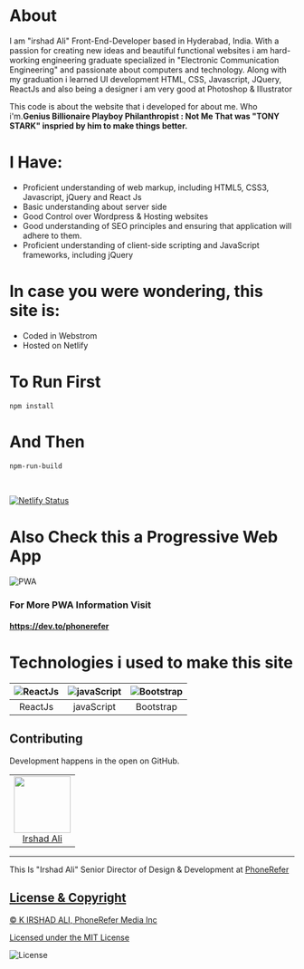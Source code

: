 # About
I am "irshad Ali" Front-End-Developer based in Hyderabad, India. With a passion for creating new ideas and beautiful functional websites i am hard-working engineering graduate specialized in "Electronic Communication Engineering" and passionate about computers and technology. Along with my graduation i learned UI development HTML, CSS, Javascript, JQuery, ReactJs and also being a designer i am very good at Photoshop & Illustrator
  
This code is about the website that i developed for about me. Who i'm.**Genius Billionaire Playboy Philanthropist : Not Me That was "TONY STARK" inspried by him to make things better.**
  
# I Have:  
  
* Proficient understanding of web markup, including HTML5, CSS3, Javascript, jQuery and React Js
* Basic understanding about server side  
* Good Control over Wordpress & Hosting websites
* Good understanding of SEO principles and ensuring that application will adhere to them. 
* Proficient understanding of client-side scripting and JavaScript frameworks, including jQuery

# In case you were wondering, this site is:
* Coded in Webstrom
* Hosted on Netlify

#  To Run First

`npm install`

# And Then

`npm-run-build`

<br>

[![Netlify Status](https://api.netlify.com/api/v1/badges/2ac4bbd0-d62b-409d-9f76-ee3cb01d775c/deploy-status)](https://app.netlify.com/sites/irshadali/deploys)

# Also Check this a  Progressive Web App

![PWA](https://res.cloudinary.com/phonerefer/image/upload/c_scale,h_50,w_150/v1573154075/irshadali.site/wd0dusiqooqdg81ygqxj.png "PWA")

### For More PWA Information Visit
#### https://dev.to/phonerefer
 
# Technologies i used to make this site
 
| ![ReactJs](https://res.cloudinary.com/prvnbist/image/upload/c_scale,h_80/v1564054850/React.js_logo-512_bvpygm.png "ReactJs")        | ![javaScript](https://res.cloudinary.com/phonerefer/image/upload/c_scale,w_80/v1573154067/irshadali.site/gwoomqvgbwj9k2pxplbd.png "javaScript")           | ![Bootstrap](https://res.cloudinary.com/phonerefer/image/upload/c_scale,h_80,w_80/v1573154214/irshadali.site/szlkssbzacxdjcu5peky.png "Bootstrap")  |
|:---:|:---:|:---:|
| ReactJs | javaScript | Bootstrap |

## Contributing

Development happens in the open on GitHub.
<table>
  <tbody>
    <tr>
        <td align="center" valign="top">
        <img width="100" height="100" src="https://res.cloudinary.com/phonerefer/image/upload/v1574322245/irshadali.site/yr6f8np7kpqmrq2safly.jpg">
        <br>
        <a href="https://github.com/phonerefer">Irshad Ali</a>
      </td>
     </tr>
  </tbody>
</table>

 <hr>
This Is "Irshad Ali" Senior Director of Design & Development at <a href="https://www.phonerefer.com"> PhoneRefer
  
  
  ## License & Copyright
  
 © K IRSHAD ALI, PhoneRefer Media Inc <br> 
 
 Licensed under the   [MIT License](LICENSE) 
 

 ![License](https://res.cloudinary.com/phonerefer/image/upload/c_scale,w_150/v1575520731/ruff/lgiktt3ezby86zk0413u.png "License")

  
  
  
  
  
  
  
